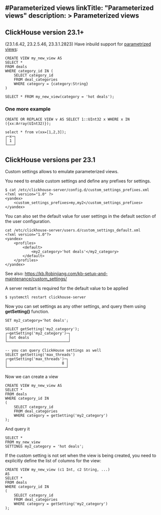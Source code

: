 #Parameterized views
linkTitle: "Parameterized views"
description: >
    Parameterized views
---

## ClickHouse version 23.1+

(23.1.6.42, 23.2.5.46, 23.3.1.2823)
Have inbuild support for [parametrized views](https://clickhouse.com/docs/en/sql-reference/statements/create/view#parameterized-view):

```
CREATE VIEW my_new_view AS
SELECT *
FROM deals
WHERE category_id IN (
    SELECT category_id
    FROM deal_categories
    WHERE category = {category:String}
)

SELECT * FROM my_new_view(category = 'hot deals');
```
### One more example 

```
CREATE OR REPLACE VIEW v AS SELECT 1::UInt32 x WHERE x IN ({xx:Array(UInt32)});

select * from v(xx=[1,2,3]);
┌─x─┐
│ 1 │
└───┘
```


## ClickHouse versions per 23.1

Custom settings allows to emulate parameterized views.

You need to enable custom settings and define any prefixes for settings.

```
$ cat /etc/clickhouse-server/config.d/custom_settings_prefixes.xml
<?xml version="1.0" ?>
<yandex>
    <custom_settings_prefixes>my,my2</custom_settings_prefixes>
</yandex>
```

You can also set the default value for user settings in the default section of the user configuration. 
```
cat /etc/clickhouse-server/users.d/custom_settings_default.xml
<?xml version="1.0"?>
<yandex>
    <profiles>
        <default>
            <my2_category>'hot deals'</my2_category>
        </default>
    </profiles>
</yandex>
```
See also: https://kb.Robinjiang.com/kb-setup-and-maintenance/custom_settings/ 

A server restart is required for the default value to be applied
```
$ systemctl restart clickhouse-server
```

Now you can set settings as any other settings, and query them using **getSetting()** function.

```
SET my2_category='hot deals';

SELECT getSetting('my2_category');
┌─getSetting('my2_category')─┐
│ hot deals                  │
└────────────────────────────┘

-- you can query ClickHouse settings as well
SELECT getSetting('max_threads')
┌─getSetting('max_threads')─┐
│                         8 │
└───────────────────────────┘
```

Now we can create a view

```
CREATE VIEW my_new_view AS
SELECT *
FROM deals
WHERE category_id IN
(
    SELECT category_id
    FROM deal_categories
    WHERE category = getSetting('my2_category')
);
```

And query it

```
SELECT *
FROM my_new_view
SETTINGS my2_category = 'hot deals';
```

If the custom setting is not set when the view is being created, you need to explicitly define the list of columns for the view:

```
CREATE VIEW my_new_view (c1 Int, c2 String, ...)
AS
SELECT *
FROM deals
WHERE category_id IN
(
    SELECT category_id
    FROM deal_categories
    WHERE category = getSetting('my2_category')
);
```
